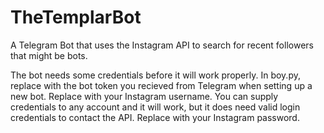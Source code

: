 # TheTemplarBot
A Telegram Bot that uses the Instagram API to search for recent followers that might be bots.

The bot needs some credentials before it will work properly.
In boy.py, replace <TELETOKEN> with the bot token you recieved from Telegram when setting up a new bot.
Replace <INSTAUSER> with your Instagram username. You can supply credentials to any account and it will work, but it does need valid login credentials to contact the API.
Replace <INSTAPASS> with your Instagram password.

